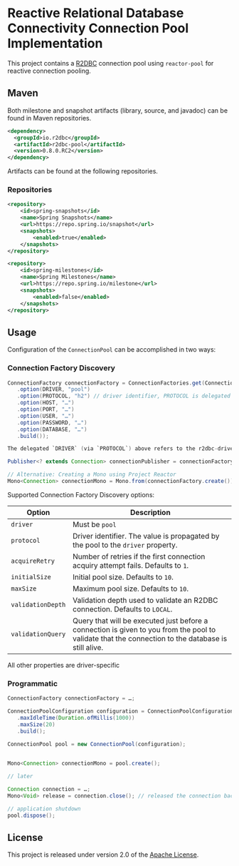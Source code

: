 # Reactive Relational Database Connectivity Connection Pool Implementation

This project contains a [R2DBC][r] connection pool using `reactor-pool` for reactive connection pooling.

[r]: https://github.com/r2dbc/r2dbc-spi

## Maven
Both milestone and snapshot artifacts (library, source, and javadoc) can be found in Maven repositories.

```xml
<dependency>
  <groupId>io.r2dbc</groupId>
  <artifactId>r2dbc-pool</artifactId>
  <version>0.8.0.RC2</version>
</dependency>
```

Artifacts can be found at the following repositories.

### Repositories
```xml
<repository>
    <id>spring-snapshots</id>
    <name>Spring Snapshots</name>
    <url>https://repo.spring.io/snapshot</url>
    <snapshots>
        <enabled>true</enabled>
    </snapshots>
</repository>
```

```xml
<repository>
    <id>spring-milestones</id>
    <name>Spring Milestones</name>
    <url>https://repo.spring.io/milestone</url>
    <snapshots>
        <enabled>false</enabled>
    </snapshots>
</repository>
```

## Usage
Configuration of the `ConnectionPool` can be accomplished in two ways:

### Connection Factory Discovery
```java
ConnectionFactory connectionFactory = ConnectionFactories.get(ConnectionFactoryOptions.builder()
   .option(DRIVER, "pool")
   .option(PROTOCOL, "h2") // driver identifier, PROTOCOL is delegated as DRIVER by the pool.
   .option(HOST, "…")
   .option(PORT, "…") 
   .option(USER, "…")
   .option(PASSWORD, "…")
   .option(DATABASE, "…")
   .build());

The delegated `DRIVER` (via `PROTOCOL`) above refers to the r2dbc-driver, currently one of `h2`, `postgresql`, `mssql`.

Publisher<? extends Connection> connectionPublisher = connectionFactory.create();

// Alternative: Creating a Mono using Project Reactor
Mono<Connection> connectionMono = Mono.from(connectionFactory.create());
```

Supported Connection Factory Discovery options:

| Option            | Description
| ------            | -----------
| `driver`          | Must be `pool`
| `protocol`        | Driver identifier. The value is propagated by the pool to the `driver` property.
| `acquireRetry`    | Number of retries if the first connection acquiry attempt fails. Defaults to `1`.
| `initialSize`     | Initial pool size. Defaults to `10`.
| `maxSize`         | Maximum pool size. Defaults to `10`.
| `validationDepth` | Validation depth used to validate an R2DBC connection. Defaults to `LOCAL`.
| `validationQuery` | Query that will be executed just before a connection is given to you from the pool to validate that the connection to the database is still alive.

All other properties are driver-specific

### Programmatic
```java
ConnectionFactory connectionFactory = …;

ConnectionPoolConfiguration configuration = ConnectionPoolConfiguration.builder(connectionFactory)
   .maxIdleTime(Duration.ofMillis(1000))
   .maxSize(20)
   .build();

ConnectionPool pool = new ConnectionPool(configuration);
 

Mono<Connection> connectionMono = pool.create();

// later

Connection connection = …;
Mono<Void> release = connection.close(); // released the connection back to the pool

// application shutdown
pool.dispose();
```

## License
This project is released under version 2.0 of the [Apache License][l].

[l]: https://www.apache.org/licenses/LICENSE-2.0
